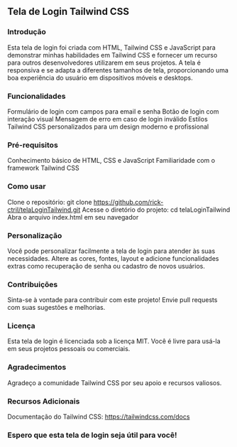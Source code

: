 
<h2>Tela de Login Tailwind CSS</h2>
<h3>Introdução</h3>

Esta tela de login foi criada com HTML, Tailwind CSS e JavaScript para demonstrar minhas habilidades em Tailwind CSS e fornecer um recurso para outros desenvolvedores utilizarem em seus projetos. A tela é responsiva e se adapta a diferentes tamanhos de tela, proporcionando uma boa experiência do usuário em dispositivos móveis e desktops.

<h3>Funcionalidades</h3>

Formulário de login com campos para email e senha
Botão de login com interação visual
Mensagem de erro em caso de login inválido
Estilos Tailwind CSS personalizados para um design moderno e profissional

<h3>Pré-requisitos</h3>

Conhecimento básico de HTML, CSS e JavaScript
Familiaridade com o framework Tailwind CSS

<h3>Como usar</h3>

Clone o repositório: git clone https://github.com/rick-ctril/telaLoginTailwind.git
Acesse o diretório do projeto: cd telaLoginTailwind
Abra o arquivo index.html em seu navegador

<h3>Personalização</h3>

Você pode personalizar facilmente a tela de login para atender às suas necessidades. Altere as cores, fontes, layout e adicione funcionalidades extras como recuperação de senha ou cadastro de novos usuários.

<h3>Contribuições</h3>

Sinta-se à vontade para contribuir com este projeto! Envie pull requests com suas sugestões e melhorias.

<h3>Licença</h3>

Esta tela de login é licenciada sob a licença MIT. Você é livre para usá-la em seus projetos pessoais ou comerciais.

<h3>Agradecimentos</h3>

Agradeço a comunidade Tailwind CSS por seu apoio e recursos valiosos.

<h3>Recursos Adicionais</h3>

Documentação do Tailwind CSS: https://tailwindcss.com/docs

<h3>Espero que esta tela de login seja útil para você!</h3>
